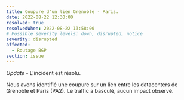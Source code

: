 ```yaml
---
title: Coupure d'un lien Grenoble - Paris.
date: 2022-08-22 12:30:00 
resolved: true
resolvedWhen: 2022-08-22 13:58:00 
# Possible severity levels: down, disrupted, notice
severity: disrupted
affected:
  - Routage BGP
section: issue
---
```


*Update* - L'incident est résolu.

Nous avons identifié une coupure sur un lien entre les datacenters de Grenoble et Paris (PA2). Le traffic a basculé, aucun impact observé.
 